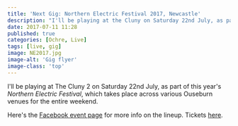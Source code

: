 ```yaml
---
title: 'Next Gig: Northern Electric Festival 2017, Newcastle'
description: "I'll be playing at the Cluny on Saturday 22nd July, as part of the Northern Electric Festival weekend."
date: 2017-07-11 11:28
published: true
categories: [Ochre, Live]
tags: [live, gig]
image: NE2017.jpg
image-alt: 'Gig flyer'
image-class: 'top'
---
```


I'll be playing at The Cluny 2 on Saturday 22nd July, as part of this year's _Northern Electric Festival_, which takes place across various Ouseburn venues for the entire weekend.

Here's the [Facebook event page](https://www.facebook.com/events/640732419464644/) for more info on the lineup. Tickets [here](http://www.seetickets.com/event/northern-electric-festival-2017/the-ouseburn-valley/1100935).
